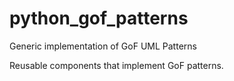 # python_gof_patterns
Generic implementation of GoF UML Patterns

Reusable components that implement GoF patterns.
